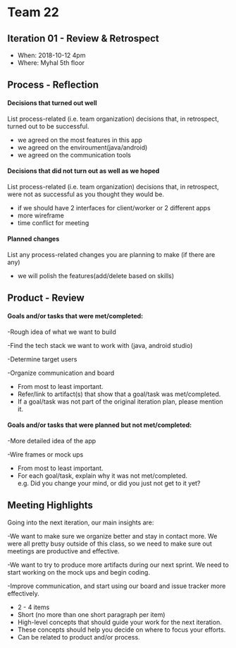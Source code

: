 # Team 22

## Iteration 01 - Review & Retrospect

 * When: 2018-10-12 4pm
 * Where: Myhal 5th floor

## Process - Reflection

#### Decisions that turned out well

List process-related (i.e. team organization) decisions that, in retrospect, turned out to be successful.

- we agreed on the most features in this app
- we agreed on the enviroument(java/android)
- we agreed on the communication tools

#### Decisions that did not turn out as well as we hoped

List process-related (i.e. team organization) decisions that, in retrospect, were not as successful as you thought they would be.

- if we should have 2 interfaces for client/worker or 2 different apps
- more wireframe
- time conflict for meeting


#### Planned changes

List any process-related changes you are planning to make (if there are any)

- we will polish the features(add/delete based on skills)


## Product - Review

#### Goals and/or tasks that were met/completed:

-Rough idea of what we want to build

-Find the tech stack we want to work with (java, android studio)

-Determine target users

-Organize communication and board

 * From most to least important.
 * Refer/link to artifact(s) that show that a goal/task was met/completed.
 * If a goal/task was not part of the original iteration plan, please mention it.

#### Goals and/or tasks that were planned but not met/completed:

-More detailed idea of the app

-Wire frames or mock ups

 * From most to least important.
 * For each goal/task, explain why it was not met/completed.      
   e.g. Did you change your mind, or did you just not get to it yet?

## Meeting Highlights

Going into the next iteration, our main insights are:

-We want to make sure we organize better and stay in contact more. We were all pretty busy outside of this class, 
so we need to make sure out meetings are productive and effective. 

-We want to try to produce more artifacts during our next sprint. We need to start working on the mock ups and 
begin coding. 

-Improve communication, and start using our board and issue tracker more effectively. 

 * 2 - 4 items
 * Short (no more than one short paragraph per item)
 * High-level concepts that should guide your work for the next iteration.
 * These concepts should help you decide on where to focus your efforts.
 * Can be related to product and/or process.
